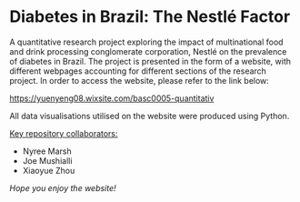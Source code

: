 # Diabetes in Brazil: The Nestlé Factor
A quantitative research project exploring the impact of multinational food and drink processing conglomerate corporation, Nestlé on the prevalence of diabetes in Brazil. The project is presented in the form of a website, with different webpages accounting for different sections of the research project. In order to access the website, please refer to the link below:

https://yuenyeng08.wixsite.com/basc0005-quantitativ

All data visualisations utilised on the website were produced using Python.

<ins>Key repository collaborators:</ins>
- Nyree Marsh
- Joe Mushialli
- Xiaoyue Zhou

*Hope you enjoy the website!*

